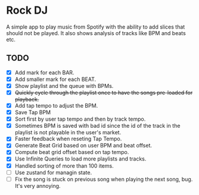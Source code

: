 # Rock DJ

A simple app to play music from Spotify with the ability to add slices that should not be played.
It also shows analysis of tracks like BPM and beats etc.

## TODO

- [x] Add mark for each BAR.
- [x] Add smaller mark for each BEAT.
- [x] Show playlist and the queue with BPMs.
- [x] ~~Quickly cycle through the playlist once to have the songs pre-loaded for playback.~~
- [x] Add tap tempo to adjust the BPM.
- [x] Save Tap BPM
- [x] Sort first by user tap tempo and then by track tempo.
- [x] Sometimes BPM is saved with bad id since the id of the track in the playlist is not playable in the user's market.
- [x] Faster feedback when reseting Tap Tempo.
- [x] Generate Beat Grid based on user BPM and beat offset.
- [x] Compute beat grid offset based on tap tempo.
- [x] Use Infinite Queries to load more playlists and tracks.
- [x] Handled sorting of more than 100 items.
- [ ] Use zustand for managin state.
- [ ] Fix the song is stuck on previous song when playing the next song, bug. It's very annoying.
